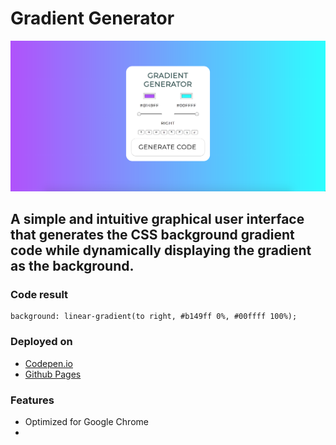# Gradient Generator
![screenshot](/images/screenshot1.png)
## A simple and intuitive graphical user interface that generates the CSS background gradient code while dynamically displaying the gradient as the background.

### Code result
    background: linear-gradient(to right, #b149ff 0%, #00ffff 100%);

### Deployed on
* [Codepen.io](https://codepen.io/sharnajh/pen/zLPEdj)
* [Github Pages](https://sharnajh.github.io/gradient-generator/)

### Features
* Optimized for Google Chrome
* 
